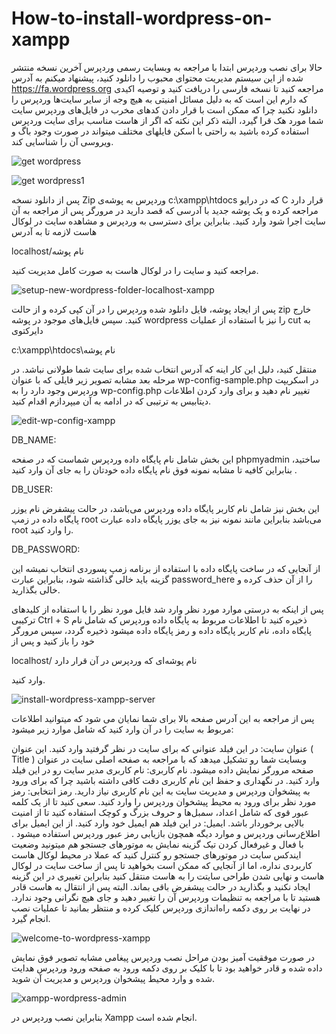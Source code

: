 # How-to-install-wordpress-on-xampp

حالا برای نصب وردپرس ابتدا با مراجعه به وبسایت رسمی وردپرس آخرین نسخه منتشر شده از این سیستم مدیریت محتوای محبوب را دانلود کنید، پیشنهاد میکنم به آدرس https://fa.wordpress.org مراجعه کنید تا نسخه فارسی را دریافت کنید و توصیه اکیدی که دارم این است که به دلیل مسائل امنیتی به هیچ وجه از سایر سایت‌ها وردپرس را دانلود نکنید چرا که ممکن است با قرار دادن کدهای مخرب در فایل‌های وردپرس سایت شما مورد هک قرا گیرد، البته ذکر این نکته که اگر از هاست مناسب برای سایت وردپرس استفاده کرده باشید به راحتی با اسکن فایلهای مختلف میتواند در صورت وجود باگ و ویروسی آن را شناسایی کند.

![get wordpress](https://user-images.githubusercontent.com/119763541/205469063-717b831b-709c-443f-8d6c-265bfb01f508.png)

![get wordpress1](https://user-images.githubusercontent.com/119763541/205469068-56f05800-ad78-4281-a5a6-94f42abe9799.png)

پس از دانلود نسخه Zip وردپرس به پوشه‌ی c:\xampp\htdocs که در درایو C قرار دارد مراجعه کرده و یک پوشه جدید با آدرسی که قصد دارید در مرورگر پس از مراجعه به آن سایت اجرا شود وارد کنید.  بنابراین برای دسترسی به وردپرس و مشاهده سایت در لوکال هاست لازمه تا به آدرس

localhost/نام پوشه


مراجعه کنید و سایت را در لوکال هاست به صورت کامل مدیریت کنید.

![setup-new-wordpress-folder-localhost-xampp](https://user-images.githubusercontent.com/119763541/205469405-c5a6769f-ee1d-49c8-8f9c-17c7ed822345.jpg)

پس از ایجاد پوشه، فایل دانلود شده وردپرس را در آن کپی کرده و از حالت zip خارج کنید. سپس فایل‌های موجود در پوشه wordpress را نیز با استفاده از عملیات cut به دایرکتوی

c:\xampp\htdocs\نام پوشه

منتقل کنید، دلیل این کار اینه که آدرس انتخاب شده برای سایت شما طولانی نباشد. در مرحله بعد مشابه تصویر زیر فایلی که با عنوان wp-config-sample.php در اسکریپت وردپرس وجود دارد را به wp-config.php تغییر نام دهید و برای وارد کردن اطلاعات دیتابیس به ترتیبی که در ادامه به آن میپردازم اقدام کنید.

![edit-wp-config-xampp](https://user-images.githubusercontent.com/119763541/205469907-1304ed4a-0a79-4f68-9a0d-c942c8d2d7d5.jpg)

DB_NAME: 

این بخش شامل نام پایگاه داده وردپرس شماست که در صفحه phpmyadmin ساختید، بنابراین کافیه تا مشابه نمونه فوق نام پایگاه داده خودتان را به جای آن وارد کنید .

DB_USER:

این بخش نیز شامل نام کاربر پایگاه داده وردپرس می‌باشد، در حالت پیشفرض نام یوزر پایگاه داده در زمپ root می‌باشد بنابراین مانند نمونه نیز به جای یوزر پایگاه داده عبارت root را وارد کنید.

DB_PASSWORD:

از آنجایی که در ساخت پایگاه داده با استفاده از برنامه زمپ پسوردی انتخاب نمیشه این گزینه باید خالی گذاشته شود، بنابراین عبارت password_here را از آن حذف کرده و خالی بگذارید.

پس از اینکه به درستی موارد مورد نظر وارد شد فایل مورد نظر را با استفاده از کلیدهای ترکیبی Ctrl + S ذخیره کنید تا اطلاعات مربوط به پایگاه داده وردپرس که شامل نام پایگاه داده، نام کاربر پایگاه داده و رمز پایگاه داده میشود ذخیره گردد، سپس مرورگر خود را باز کنید و پس از

localhost/ نام پوشه‌ای که وردپرس در آن قرار دارد

وارد کنید.

![install-wordpress-xampp-server](https://user-images.githubusercontent.com/119763541/205470105-dd8cc5d1-6ae7-449e-a816-f289e62100d3.jpg)

پس از مراجعه به این آدرس صفحه بالا برای شما نمایان می شود که میتوانید اطلاعات مربوط به سایت را در آن وارد کنید که شامل موارد زیر میشود:

عنوان سایت: در این فیلد عنوانی که برای سایت در نظر گرفتید وارد کنید. این عنوان ( Title ) وبسایت شما رو تشکیل میدهد که با مراجعه به صفحه اصلی سایت در عنوان صفحه مرورگر نمایش داده میشود.
نام کاربری: نام کاربری مدیر سایت رو در این فیلد وارد کنید. در نگهداری و حفظ این نام کاربری دقت کافی داشته باشید چرا که برای ورود به پیشخوان وردپرس و مدیریت سایت به این نام کاربری نیاز دارید.
رمز انتخابی: رمز مورد نظر برای ورود به محیط پیشخوان وردپرس را وارد کنید. سعی کنید تا از یک کلمه عبور قوی که شامل اعداد، سمبل‌ها و حروف بزرگ و کوچک استفاده کنید تا از امنیت بالایی برخوردار باشد.
ایمیل: در این فیلد هم ایمیل خود وارد کنید. از این ایمیل برای اطلاع‌رسانی وردپرس و موارد دیگه همچون بازیابی رمز عبور وردپرس استفاده میشود .
با فعال و غیرفعال کردن تیک گزینه نمایش به موتورهای جستجو هم میتونید وضعیت ایندکس سایت در موتورهای جستجو رو کنترل کنید که عملا در محیط لوکال هاست کاربردی نداره، اما از آنجایی که ممکن است بخواهید تا پس از ساخت سایت در لوکال هاست و نهایی شدن طراحی سایتت را به هاست منتقل کنید بنابراین تغییری در این گزینه ایجاد نکنید و بگذارید در حالت پیشفرض باقی بماند. البته پس از انتقال به هاست قادر هستید تا با مراجعه به تنظیمات وردپرس آن را تغییر دهید و جای هیچ نگرانی وجود ندارد. در نهایت بر روی دکمه راه‌اندازی وردپرس کلیک کرده و منتظر بمانید تا عملیات نصب انجام گیرد.



![welcome-to-wordpress-xampp](https://user-images.githubusercontent.com/119763541/205470431-0e732243-e50b-4c24-903c-14f447ad84ae.jpg)


در صورت موفقیت آمیز بودن مراحل نصب وردپرس پیغامی مشابه تصویر فوق نمایش داده شده و قادر خواهید بود تا با کلیک بر روی دکمه ورود به صفحه ورود وردپرس هدایت شده و وارد محیط پیشخوان وردپرس و مدیریت آن شوید.

![xampp-wordpress-admin](https://user-images.githubusercontent.com/119763541/205470587-c9dd0038-fa5a-4391-9ee8-f2e222e312a5.jpg)


بنابراین نصب وردپرس در Xampp انجام شده است.
